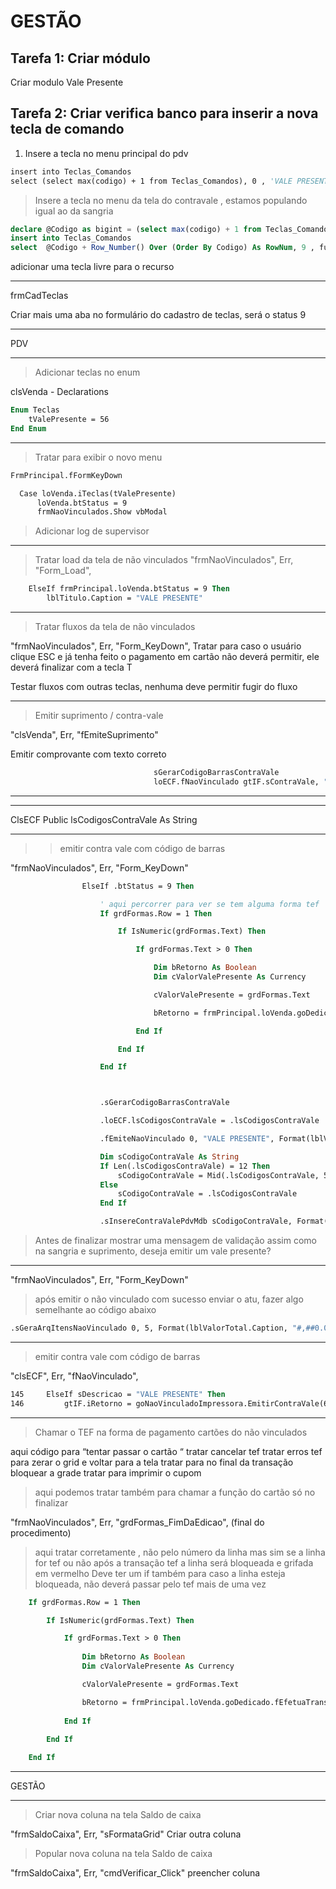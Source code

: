 
# GESTÃO

## Tarefa 1: Criar módulo

Criar modulo Vale Presente

## Tarefa 2: Criar verifica banco para inserir a nova tecla de comando

1. Insere a tecla no menu principal do pdv

``` vb
insert into Teclas_Comandos 
select (select max(codigo) + 1 from Teclas_Comandos), 0 , 'VALE PRESENTE',90,56,''
```

> Insere a tecla no menu da tela do contravale , estamos populando igual ao da sangria 

``` sql
declare @Codigo as bigint = (select max(codigo) + 1 from Teclas_Comandos)
insert into Teclas_Comandos 
select  @Codigo + Row_Number() Over (Order By Codigo) As RowNum, 9 , funcao,ASCII,Enum,Tecla from Teclas_Comandos where status = 6
```

adicionar uma tecla livre para o recurso

__________________________________________________________________________________
frmCadTeclas

Criar mais uma aba no formulário do cadastro de teclas, será o status 9
__________________________________________________________________________________




PDV
__________________________________________________________________________________


> Adicionar teclas no enum 

clsVenda - Declarations

``` vb
Enum Teclas    
    tValePresente = 56
End Enum
```

__________________________________________________________________________________

> Tratar para exibir o novo menu

``` vb
FrmPrincipal.fFormKeyDown

  Case loVenda.iTeclas(tValePresente)
      loVenda.btStatus = 9
      frmNaoVinculados.Show vbModal
```       

> Adicionar log de supervisor 

__________________________________________________________________________________
> Tratar load da tela de não vinculados
"frmNaoVinculados", Err, "Form_Load",

``` vb
    ElseIf frmPrincipal.loVenda.btStatus = 9 Then
        lblTitulo.Caption = "VALE PRESENTE"
```         

__________________________________________________________________________________

> Tratar fluxos da tela de não vinculados

"frmNaoVinculados", Err, "Form_KeyDown",
Tratar para caso o usuário clique ESC e já tenha feito o pagamento em cartão
não deverá permitir, ele deverá finalizar com a tecla T

Testar fluxos com outras teclas, nenhuma deve permitir fugir do fluxo
__________________________________________________________________________________


> Emitir suprimento / contra-vale 


"clsVenda", Err, "fEmiteSuprimento"

Emitir comprovante com texto correto 

``` vb
                                sGerarCodigoBarrasContraVale
                                loECF.fNaoVinculado gtIF.sContraVale, "CONTRA - VALE", Format(cContraVale, "#,##0.00"), Left(.TextMatrix(btLinha, 2), 2), True, .TextMatrix(btLinha, 1), False, lsCodigosContraVale
```                                

__________


____________
ClsECF
Public lsCodigosContraVale As String 
____________


>> emitir contra vale com código de barras 

"frmNaoVinculados", Err, "Form_KeyDown"

``` vb
                ElseIf .btStatus = 9 Then

                    ' aqui percorrer para ver se tem alguma forma tef
                    If grdFormas.Row = 1 Then

                        If IsNumeric(grdFormas.Text) Then

                            If grdFormas.Text > 0 Then

                                Dim bRetorno As Boolean
                                Dim cValorValePresente As Currency

                                cValorValePresente = grdFormas.Text

                                bRetorno = frmPrincipal.loVenda.goDedicado.fEfetuaTransacao("000000", Format(cValorValePresente, "#,##0.00"))

                            End If

                        End If

                    End If



                    .sGerarCodigoBarrasContraVale

                    .loECF.lsCodigosContraVale = .lsCodigosContraVale

                    .fEmiteNaoVinculado 0, "VALE PRESENTE", Format(lblValorTotal.Caption, "#,##0.00"), 1, True

                    Dim sCodigoContraVale As String
                    If Len(.lsCodigosContraVale) = 12 Then
                        sCodigoContraVale = Mid(.lsCodigosContraVale, 5, 8)
                    Else
                        sCodigoContraVale = .lsCodigosContraVale
                    End If

                    .sInsereContraValePdvMdb sCodigoContraVale, Format(lblValorTotal.Caption, "#,##0.00")
 ``` 
 
 > Antes de finalizar mostrar uma mensagem de validação assim como na sangria e suprimento, deseja emitir um vale presente? 
 
__________________________________________________________________________________

"frmNaoVinculados", Err, "Form_KeyDown"

> após emitir o não vinculado com sucesso enviar o atu, fazer algo semelhante ao código abaixo

``` vb
.sGeraArqItensNaoVinculado 0, 5, Format(lblValorTotal.Caption, "#,##0.00"), True
``` 

__________________________________________________________________________________

> emitir contra vale com código de barras 

"clsECF", Err, "fNaoVinculado",

``` vb
145     ElseIf sDescricao = "VALE PRESENTE" Then
146         gtIF.iRetorno = goNaoVinculadoImpressora.EmitirContraVale(6, CDbl(sValor), gtIF.sOperador, sCodigoBarrasContraVale, "Troco em contra-vale", False, bEmitirBarras)
``` 






__________________________________________________________________________________

> Chamar o TEF na forma de pagamento cartões do não vinculados  

aqui código para “tentar passar o cartão “
tratar cancelar tef 
tratar erros tef para zerar o grid e voltar para a tela 
tratar para no final da transação bloquear a grade 
tratar para imprimir o cupom
> aqui podemos tratar também para chamar a função do cartão só no finalizar 

"frmNaoVinculados", Err, "grdFormas_FimDaEdicao", (final do procedimento)

> aqui tratar corretamente , não pelo número da linha mas sim se a linha for tef ou não 
> após a transação tef a linha será bloqueada e grifada em vermelho
> Deve ter um if também para caso a linha esteja bloqueada, não deverá passar pelo tef mais de uma vez 


``` vb
    If grdFormas.Row = 1 Then

        If IsNumeric(grdFormas.Text) Then

            If grdFormas.Text > 0 Then
            
                Dim bRetorno As Boolean
                Dim cValorValePresente As Currency

                cValorValePresente = grdFormas.Text

                bRetorno = frmPrincipal.loVenda.goDedicado.fEfetuaTransacao("000000", Format(cValorValePresente, "#,##0.00"))
                
            End If
            
        End If

    End If
```



__________________________________________________________________________________


GESTÃO
__________________________________________________________________________________


> Criar nova coluna na tela Saldo de caixa 

"frmSaldoCaixa", Err, "sFormataGrid"
Criar outra coluna 

> Popular nova coluna na tela Saldo de caixa 

"frmSaldoCaixa", Err, "cmdVerificar_Click"
preencher coluna 














